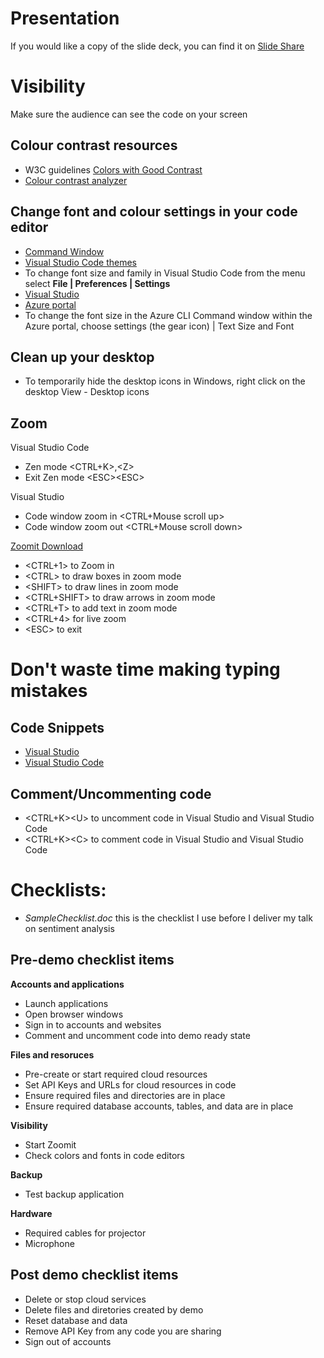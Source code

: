 # Presentation
If you would like a copy of the slide deck, you can find it on [Slide Share](https://www.slideshare.net/SusanIbach/how-to-rock-a-demo)

# Visibility
Make sure the audience can see the code on your screen

## Colour contrast resources

* W3C guidelines [Colors with Good Contrast](https://www.w3.org/WAI/perspective-videos/contrast/)
* [Colour contrast analyzer](webaim.org/resources/contrastchecker/)

## Change font and colour settings in your code editor
* [Command Window](https://www.wikihow.com/Customize-the-Font-in-Windows-Command-Prompt 
)
* [Visual Studio Code themes](https://code.visualstudio.com/docs/getstarted/themes
)
* To change font size and family in Visual Studio Code from the menu select **File | Preferences | Settings**
* [Visual Studio](https://docs.microsoft.com/en-us/visualstudio/ide/how-to-change-fonts-and-colors-in-visual-studio?view=vs-2017
) 
* [Azure portal](https://azure.microsoft.com/en-us/blog/azure-portal-experience/
)
* To change the font size in the Azure CLI Command window within the Azure portal, choose settings (the gear icon) | Text Size and Font

## Clean up your desktop
* To temporarily hide the desktop icons in Windows, right click on the desktop View - Desktop icons
## Zoom
Visual Studio Code
* Zen mode \<CTRL+K>,\<Z>
* Exit Zen mode \<ESC>\<ESC>

Visual Studio 
* Code window zoom in \<CTRL+Mouse scroll up>
* Code window zoom out \<CTRL+Mouse scroll down>

[Zoomit Download](https://docs.microsoft.com/en-us/sysinternals/downloads/zoomit)
* \<CTRL+1> to Zoom in 
* \<CTRL> to draw boxes in zoom mode
* \<SHIFT> to draw lines in zoom mode
* \<CTRL+SHIFT> to draw arrows in zoom mode
* \<CTRL+T> to add text in zoom mode
* \<CTRL+4> for live zoom
* \<ESC> to exit

# Don't waste time making typing mistakes

## Code Snippets
* [Visual Studio](https://docs.microsoft.com/en-us/visualstudio/ide/code-snippets?view=vs-2017)
* [Visual Studio Code](https://code.visualstudio.com/docs/editor/userdefinedsnippets)

## Comment/Uncommenting code
* \<CTRL+K>\<U> to uncomment code in Visual Studio and Visual Studio Code
* \<CTRL+K>\<C> to comment code in Visual Studio and Visual Studio Code


# Checklists:
* *SampleChecklist.doc* this is the checklist I use before I deliver my talk on sentiment analysis

## Pre-demo checklist items

**Accounts and applications**
* Launch applications
* Open browser windows
* Sign in to accounts and websites
* Comment and uncomment code into demo ready state

**Files and resoruces**
* Pre-create or start required cloud resources
* Set API Keys and URLs for cloud resources in code
* Ensure required files and directories are in place
* Ensure required database accounts, tables, and data are in place

**Visibility**
* Start Zoomit
* Check colors and fonts in code editors

**Backup**
* Test backup application

**Hardware**
* Required cables for projector
* Microphone

## Post demo checklist items

* Delete or stop cloud services
* Delete files and diretories created by demo
* Reset database and data
* Remove API Key from any code you are sharing
* Sign out of accounts

